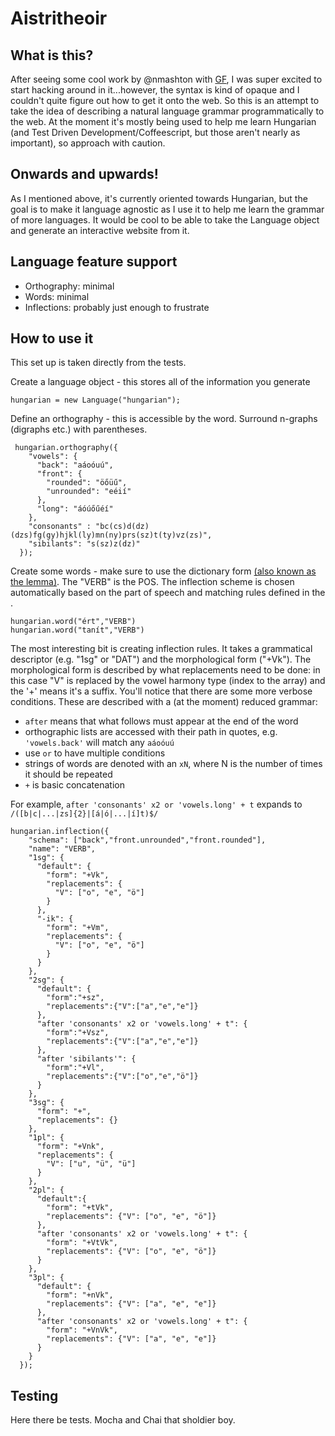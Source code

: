 # Aistritheoir #

## What is this? ##
After seeing some cool work by @nmashton with [GF](https://github.com/GrammaticalFramework/GF), I was super excited to start hacking around in it...however, the syntax is kind of opaque and I couldn't quite figure out how to get it onto the web. So this is an attempt to take the idea of describing a natural language grammar programmatically to the web. At the moment it's mostly being used to help me learn Hungarian (and Test Driven Development/Coffeescript, but those aren't nearly as important), so approach with caution. 

## Onwards and upwards! ##
As I mentioned above, it's currently oriented towards Hungarian, but the goal is to make it language agnostic as I use it to help me learn the grammar of more languages. It would be cool to be able to take the Language object and generate an interactive website from it. 

## Language feature support ##
* Orthography: minimal
* Words: minimal
* Inflections: probably just enough to frustrate

## How to use it ##
This set up is taken directly from the tests. 

Create a language object - this stores all of the information you generate
````
hungarian = new Language("hungarian");
````

Define an orthography - this is accessible by the word.  Surround n-graphs (digraphs etc.) with parentheses. 
````
 hungarian.orthography({
    "vowels": {
      "back": "aáoóuú",
      "front": {
        "rounded": "öőüű",
        "unrounded": "eéií"
      },
      "long": "áóúőűéí"
    },
    "consonants" : "bc(cs)d(dz)(dzs)fg(gy)hjkl(ly)mn(ny)prs(sz)t(ty)vz(zs)",
    "sibilants": "s(sz)z(dz)"
  });

````

Create some words - make sure to use the dictionary form [(also known as the lemma)](http://en.wikipedia.org/wiki/Lemma_(morphology)).  The "VERB" is the POS.  The inflection scheme is chosen automatically based on the part of speech and matching rules defined in the . 
````
hungarian.word("ért","VERB")
hungarian.word("tanít","VERB")
````

The most interesting bit is creating inflection rules.  It takes a grammatical descriptor (e.g. "1sg" or "DAT") and the morphological form ("+Vk").  The morphological form is described by what replacements need to be done: in this case "V" is replaced by the vowel harmony type (index to the array) and the '+' means it's a suffix. You'll notice that there are some more verbose conditions. These are described with a (at the moment) reduced grammar: 

* ```after``` means that what follows must appear at the end of the word
* orthographic lists are accessed with their path in quotes, e.g. ```'vowels.back'``` will match any ```aáoóuú```
* use ```or``` to have multiple conditions
* strings of words are denoted with an ```xN```, where N is the number of times it should be repeated
* ```+``` is basic concatenation

For example, ```after 'consonants' x2 or 'vowels.long' + t``` expands to ```/([b|c|...|zs]{2}|[á|ó|...|í]t)$/```

````
hungarian.inflection({
    "schema": ["back","front.unrounded","front.rounded"],
    "name": "VERB",
    "1sg": {
      "default": {
        "form": "+Vk",
        "replacements": {
          "V": ["o", "e", "ö"]
        }
      },
      "-ik": {
        "form": "+Vm",
        "replacements": {
          "V": ["o", "e", "ö"]
        }
      }
    },
    "2sg": {
      "default": {
        "form":"+sz",
        "replacements":{"V":["a","e","e"]}
      },
      "after 'consonants' x2 or 'vowels.long' + t": {
        "form":"+Vsz",
        "replacements":{"V":["a","e","e"]}
      },
      "after 'sibilants'": {
        "form":"+Vl",
        "replacements":{"V":["o","e","ö"]}
      }
    },
    "3sg": {
      "form": "+",
      "replacements": {}
    },
    "1pl": {
      "form": "+Vnk",
      "replacements": {
        "V": ["u", "ü", "ü"]
      }
    },
    "2pl": {
      "default":{
        "form": "+tVk",
        "replacements": {"V": ["o", "e", "ö"]}
      },
      "after 'consonants' x2 or 'vowels.long' + t": {
        "form": "+VtVk",
        "replacements": {"V": ["o", "e", "ö"]}
      }
    },
    "3pl": {
      "default": {
        "form": "+nVk",
        "replacements": {"V": ["a", "e", "e"]}
      },
      "after 'consonants' x2 or 'vowels.long' + t": {
        "form": "+VnVk",
        "replacements": {"V": ["a", "e", "e"]}
      }
    }
  });
````

## Testing ##
Here there be tests. Mocha and Chai that sholdier boy.